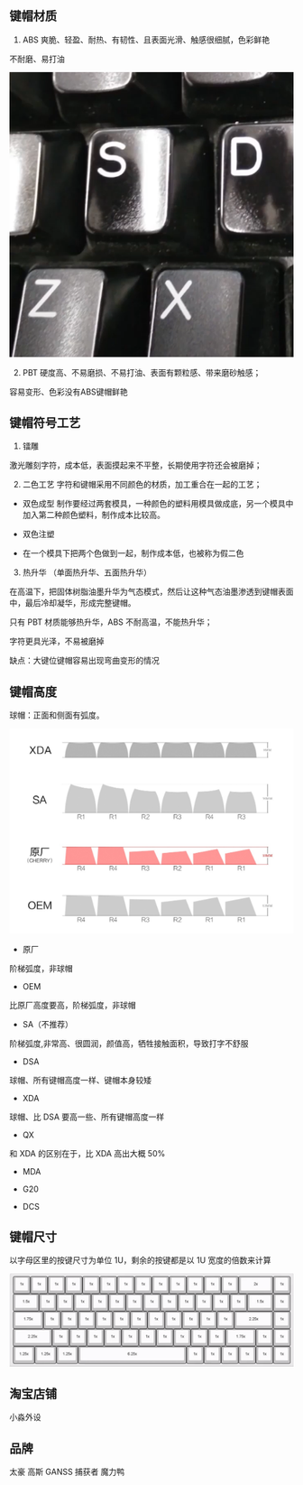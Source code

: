 
## 键帽材质
1. ABS
 爽脆、轻盈、耐热、有韧性、且表面光滑、触感很细腻，色彩鲜艳

 不耐磨、易打油

 ![打油](https://raw.githubusercontent.com/ooftf/Material/master/img/blog/1633853435(1).png)

2. PBT
硬度高、不易磨损、不易打油、表面有颗粒感、带来磨砂触感；

容易变形、色彩没有ABS键帽鲜艳
## 键帽符号工艺
1. 镭雕

激光雕刻字符，成本低，表面摸起来不平整，长期使用字符还会被磨掉；

2. 二色工艺
字符和键帽采用不同颜色的材质，加工重合在一起的工艺；

* 双色成型
制作要经过两套模具，一种颜色的塑料用模具做成底，另一个模具中加入第二种颜色塑料，制作成本比较高。

* 双色注塑
* 在一个模具下把两个色做到一起，制作成本低，也被称为假二色

3. 热升华 （单面热升华、五面热升华）

在高温下，把固体树脂油墨升华为气态模式，然后让这种气态油墨渗透到键帽表面中，最后冷却凝华，形成完整键帽。

只有 PBT 材质能够热升华，ABS 不耐高温，不能热升华；

字符更具光泽，不易被磨掉

缺点：大键位键帽容易出现弯曲变形的情况


## 键帽高度

球帽：正面和侧面有弧度。

![](https://raw.githubusercontent.com/ooftf/Material/master/img/blog/1633858441(1).png)

* 原厂

阶梯弧度，非球帽

* OEM

比原厂高度要高，阶梯弧度，非球帽

* SA（不推荐）

阶梯弧度,非常高、很圆润，颜值高，牺牲接触面积，导致打字不舒服

* DSA

球帽、所有键帽高度一样、键帽本身较矮

* XDA

球帽、比 DSA 要高一些、所有键帽高度一样

* QX 

和 XDA 的区别在于，比 XDA 高出大概 50% 

* MDA 

* G20
* DCS


## 键帽尺寸

以字母区里的按键尺寸为单位 1U，剩余的按键都是以 1U 宽度的倍数来计算

![](https://raw.githubusercontent.com/ooftf/Material/master/img/blog/1633855200(1).png)


## 淘宝店铺

小淼外设

## 品牌

太豪
高斯 GANSS
捕获者
魔力鸭